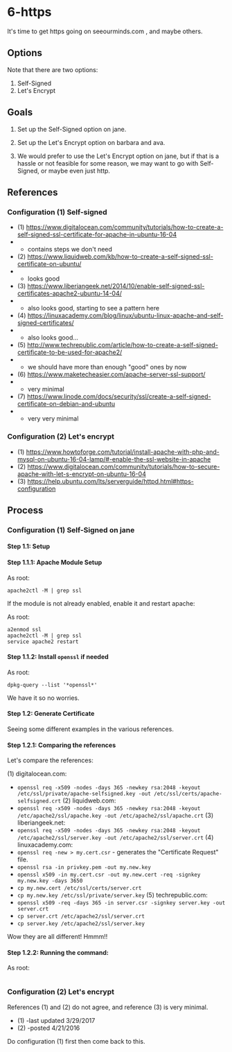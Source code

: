 
# 6-https

It's time to get https going on seeourminds.com , and maybe others.

## Options

Note that there are two options:

1) Self-Signed
2) Let's Encrypt

## Goals

1) Set up the Self-Signed option on jane.

2) Set up the Let's Encrypt option on barbara and ava.

3) We would prefer to use the Let's Encrypt option on jane, but
if that is a hassle or not feasible for some reason,
we may want to go with Self-Signed, or maybe even just http.

## References

### Configuration (1) Self-signed

- (1) https://www.digitalocean.com/community/tutorials/how-to-create-a-self-signed-ssl-certificate-for-apache-in-ubuntu-16-04
- - contains steps we don't need
- (2) https://www.liquidweb.com/kb/how-to-create-a-self-signed-ssl-certificate-on-ubuntu/
- - looks good
- (3) https://www.liberiangeek.net/2014/10/enable-self-signed-ssl-certificates-apache2-ubuntu-14-04/
- - also looks good, starting to see a pattern here
- (4) https://linuxacademy.com/blog/linux/ubuntu-linux-apache-and-self-signed-certificates/
- - also looks good...
- (5) http://www.techrepublic.com/article/how-to-create-a-self-signed-certificate-to-be-used-for-apache2/
- - we should have more than enough "good" ones by now
- (6) https://www.maketecheasier.com/apache-server-ssl-support/
- - very minimal
- (7) https://www.linode.com/docs/security/ssl/create-a-self-signed-certificate-on-debian-and-ubuntu
- - very very minimal

### Configuration (2) Let's encrypt

- (1) https://www.howtoforge.com/tutorial/install-apache-with-php-and-mysql-on-ubuntu-16-04-lamp/#-enable-the-ssl-website-in-apache
- (2) https://www.digitalocean.com/community/tutorials/how-to-secure-apache-with-let-s-encrypt-on-ubuntu-16-04
- (3) https://help.ubuntu.com/lts/serverguide/httpd.html#https-configuration

## Process

### Configuration (1) Self-Signed on jane

#### Step 1.1: Setup

#### Step 1.1.1: Apache Module Setup

As root:
```
apache2ctl -M | grep ssl
```

If the module is not already enabled, enable it and restart apache:

As root:
```
a2enmod ssl
apache2ctl -M | grep ssl
service apache2 restart
```

#### Step 1.1.2: Install `openssl` if needed

As root:
```
dpkg-query --list '*openssl*'
```

We have it so no worries.

#### Step 1.2: Generate Certificate

Seeing some different examples in the various references.

#### Step 1.2.1: Comparing the references

Let's compare the references:

(1) digitalocean.com:
- `openssl req -x509 -nodes -days 365 -newkey rsa:2048 -keyout /etc/ssl/private/apache-selfsigned.key -out /etc/ssl/certs/apache-selfsigned.crt`
(2) liquidweb.com:
- `openssl req -x509 -nodes -days 365 -newkey rsa:2048 -keyout /etc/apache2/ssl/apache.key -out /etc/apache2/ssl/apache.crt`
(3) liberiangeek.net:
- `openssl req -x509 -nodes -days 365 -newkey rsa:2048 -keyout /etc/apache2/ssl/server.key -out /etc/apache2/ssl/server.crt`
(4) linuxacademy.com:
- `openssl req -new > my.cert.csr` - generates the "Certificate Request" file.
- `openssl rsa -in privkey.pem -out my.new.key`
- `openssl x509 -in my.cert.csr -out my.new.cert -req -signkey my.new.key -days 3650`
- `cp my.new.cert /etc/ssl/certs/server.crt`
- `cp my.new.key /etc/ssl/private/server.key`
(5) techrepublic.com:
- `openssl x509 -req -days 365 -in server.csr -signkey server.key -out server.crt`
- `cp server.crt /etc/apache2/ssl/server.crt`
- `cp server.key /etc/apache2/ssl/server.key`

Wow they are all different!  Hmmm!!

#### Step 1.2.2: Running the command:

As root:
```
```









### Configuration (2) Let's encrypt

References (1) and (2) do not agree, and reference (3) is very minimal.

- (1) -last updated 3/29/2017
- (2) -posted 4/21/2016

Do configuration (1) first then come back to this.

